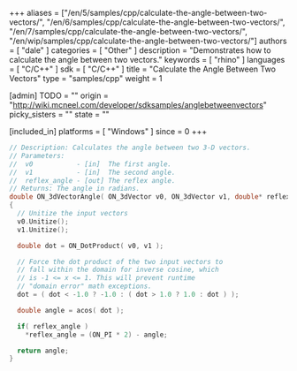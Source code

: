 +++
aliases = ["/en/5/samples/cpp/calculate-the-angle-between-two-vectors/", "/en/6/samples/cpp/calculate-the-angle-between-two-vectors/", "/en/7/samples/cpp/calculate-the-angle-between-two-vectors/", "/en/wip/samples/cpp/calculate-the-angle-between-two-vectors/"]
authors = [ "dale" ]
categories = [ "Other" ]
description = "Demonstrates how to calculate the angle between two vectors."
keywords = [ "rhino" ]
languages = [ "C/C++" ]
sdk = [ "C/C++" ]
title = "Calculate the Angle Between Two Vectors"
type = "samples/cpp"
weight = 1

[admin]
TODO = ""
origin = "http://wiki.mcneel.com/developer/sdksamples/anglebetweenvectors"
picky_sisters = ""
state = ""

[included_in]
platforms = [ "Windows" ]
since = 0
+++

```cpp
// Description: Calculates the angle between two 3-D vectors.
// Parameters:
//  v0           - [in]  The first angle.
//  v1           - [in]  The second angle.
//  reflex_angle - [out] The reflex angle.
// Returns: The angle in radians.
double ON_3dVectorAngle( ON_3dVector v0, ON_3dVector v1, double* reflex_angle = 0 )
{
  // Unitize the input vectors
  v0.Unitize();
  v1.Unitize();

  double dot = ON_DotProduct( v0, v1 );

  // Force the dot product of the two input vectors to
  // fall within the domain for inverse cosine, which
  // is -1 <= x <= 1. This will prevent runtime
  // "domain error" math exceptions.
  dot = ( dot < -1.0 ? -1.0 : ( dot > 1.0 ? 1.0 : dot ) );

  double angle = acos( dot );

  if( reflex_angle )
    *reflex_angle = (ON_PI * 2) - angle;

  return angle;
}
```
